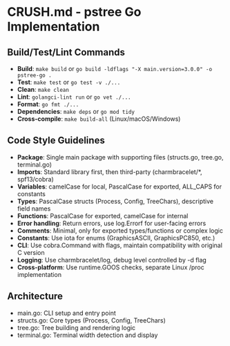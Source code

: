 # CRUSH.md - pstree Go Implementation

## Build/Test/Lint Commands
- **Build**: `make build` or `go build -ldflags "-X main.version=3.0.0" -o pstree-go .`
- **Test**: `make test` or `go test -v ./...`
- **Clean**: `make clean`
- **Lint**: `golangci-lint run` or `go vet ./...`
- **Format**: `go fmt ./...`
- **Dependencies**: `make deps` or `go mod tidy`
- **Cross-compile**: `make build-all` (Linux/macOS/Windows)

## Code Style Guidelines
- **Package**: Single main package with supporting files (structs.go, tree.go, terminal.go)
- **Imports**: Standard library first, then third-party (charmbracelet/*, spf13/cobra)
- **Variables**: camelCase for local, PascalCase for exported, ALL_CAPS for constants
- **Types**: PascalCase structs (Process, Config, TreeChars), descriptive field names
- **Functions**: PascalCase for exported, camelCase for internal
- **Error handling**: Return errors, use log.Errorf for user-facing errors
- **Comments**: Minimal, only for exported types/functions or complex logic
- **Constants**: Use iota for enums (GraphicsASCII, GraphicsPC850, etc.)
- **CLI**: Use cobra.Command with flags, maintain compatibility with original C version
- **Logging**: Use charmbracelet/log, debug level controlled by -d flag
- **Cross-platform**: Use runtime.GOOS checks, separate Linux /proc implementation

## Architecture
- main.go: CLI setup and entry point
- structs.go: Core types (Process, Config, TreeChars)  
- tree.go: Tree building and rendering logic
- terminal.go: Terminal width detection and display